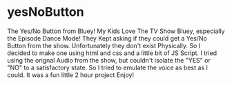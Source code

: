# yesNoButton

The Yes/No Button from Bluey!
My Kids Love The TV Show Bluey, especially the Episode Dance Mode!
They Kept asking if they could get a Yes/No Button from the show. Unfortunately they don't exist Physically. So I decided to make one using html and css and a little bit of JS Script. I tried using the orignal Audio from the show, but couldn't isolate the "YES" or "NO" to a satisfactory state. So I tried to emulate the voice as best as I could. 
It was a fun little 2 hour project
Enjoy!
